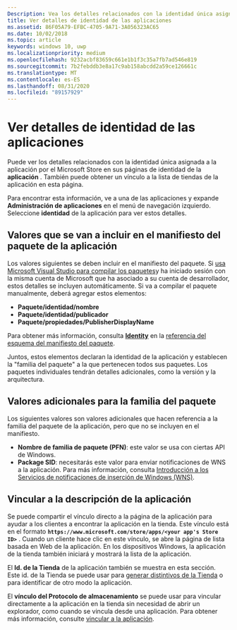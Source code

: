 ```yaml
---
Description: Vea los detalles relacionados con la identidad única asignada a la aplicación por el Microsoft Store y obtenga un vínculo a la lista de la tienda de la aplicación.
title: Ver detalles de identidad de las aplicaciones
ms.assetid: 86F05A79-EFBC-4705-9A71-3A056323AC65
ms.date: 10/02/2018
ms.topic: article
keywords: windows 10, uwp
ms.localizationpriority: medium
ms.openlocfilehash: 9232acbf83659c661e1b1f3c35a7fb7ad546e819
ms.sourcegitcommit: 7b2febddb3e8a17c9ab158abcdd2a59ce126661c
ms.translationtype: MT
ms.contentlocale: es-ES
ms.lasthandoff: 08/31/2020
ms.locfileid: "89157929"
---
```

# <a name="view-app-identity-details"></a>Ver detalles de identidad de las aplicaciones


Puede ver los detalles relacionados con la identidad única asignada a la aplicación por el Microsoft Store en sus páginas de identidad de la **aplicación** . También puede obtener un vínculo a la lista de tiendas de la aplicación en esta página.

Para encontrar esta información, ve a una de las aplicaciones y expande **Administración de aplicaciones** en el menú de navegación izquierdo. Seleccione **identidad** de la aplicación para ver estos detalles.


## <a name="values-to-include-in-your-app-package-manifest"></a>Valores que se van a incluir en el manifiesto del paquete de la aplicación

Los valores siguientes se deben incluir en el manifiesto del paquete. Si [usa Microsoft Visual Studio para compilar los paquetes](/windows/msix/package/packaging-uwp-apps)y ha iniciado sesión con la misma cuenta de Microsoft que ha asociado a su cuenta de desarrollador, estos detalles se incluyen automáticamente. Si va a compilar el paquete manualmente, deberá agregar estos elementos:

-   **Paquete/identidad/nombre**
-   **Paquete/identidad/publicador**
-   **Paquete/propiedades/PublisherDisplayName**

Para obtener más información, consulta [**Identity**](/uwp/schemas/appxpackage/uapmanifestschema/element-identity) en la [referencia del esquema del manifiesto del paquete](/uwp/schemas/appxpackage/uapmanifestschema/schema-root).

Juntos, estos elementos declaran la identidad de la aplicación y establecen la "familia del paquete" a la que pertenecen todos sus paquetes. Los paquetes individuales tendrán detalles adicionales, como la versión y la arquitectura.


## <a name="additional-values-for-package-family"></a>Valores adicionales para la familia del paquete

Los siguientes valores son valores adicionales que hacen referencia a la familia del paquete de la aplicación, pero que no se incluyen en el manifiesto.

-   **Nombre de familia de paquete (PFN)**: este valor se usa con ciertas API de Windows.
-   **Package SID**: necesitarás este valor para enviar notificaciones de WNS a la aplicación. Para más información, consulta [Introducción a los Servicios de notificaciones de inserción de Windows (WNS)](../design/shell/tiles-and-notifications/windows-push-notification-services--wns--overview.md).


## <a name="link-to-your-apps-listing"></a>Vincular a la descripción de la aplicación

Se puede compartir el vínculo directo a la página de la aplicación para ayudar a los clientes a encontrar la aplicación en la tienda. Este vínculo está en el formato **`https://www.microsoft.com/store/apps/<your app's Store ID>`** . Cuando un cliente hace clic en este vínculo, se abre la página de lista basada en Web de la aplicación. En los dispositivos Windows, la aplicación de la tienda también iniciará y mostrará la lista de la aplicación.

El **Id. de la Tienda** de la aplicación también se muestra en esta sección. Este id. de la Tienda se puede usar para [generar distintivos de la Tienda](https://developer.microsoft.com/store/badges) o para identificar de otro modo la aplicación.

El **vínculo del Protocolo de almacenamiento** se puede usar para vincular directamente a la aplicación en la tienda sin necesidad de abrir un explorador, como cuando se vincula desde una aplicación. Para obtener más información, consulte [vincular a la aplicación](link-to-your-app.md).



 

 